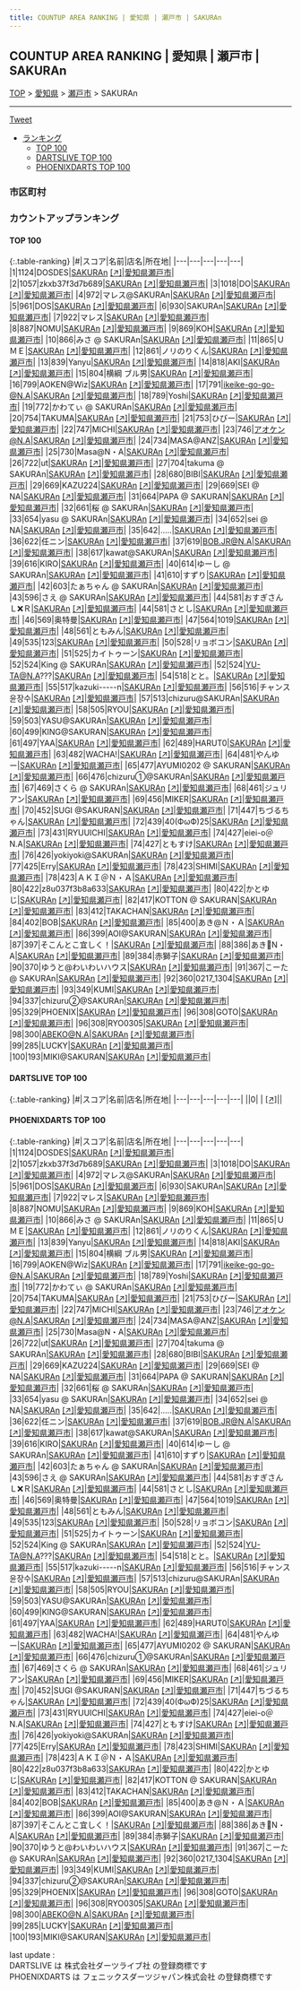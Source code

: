 ```yaml
---
title: COUNTUP AREA RANKING | 愛知県 | 瀬戸市 | SAKURAn
---
```

## COUNTUP AREA RANKING | 愛知県 | 瀬戸市 | SAKURAn

[TOP](/darts/rank/) > [愛知県](/darts/rank/愛知県/) > [瀬戸市](/darts/rank/愛知県/瀬戸市/) > SAKURAn

___

<a href="https://twitter.com/share?ref_src=twsrc%5Etfw" data-text="COUNTUP AREA RANKING | 愛知県瀬戸市SAKURAn" class="twitter-share-button" data-hashtags="DARTSLIVE,PHOENIXDARTS,darts,ダーツ" data-show-count="false">Tweet</a>

* [ランキング](#カウントアップランキング)
    * [TOP 100](#top-100)
    * [DARTSLIVE TOP 100](#dartslive-top-100)
    * [PHOENIXDARTS TOP 100](#phoenixdarts-top-100)

### 市区町村

<ul>

</ul>

### カウントアップランキング

#### TOP 100



{:.table-ranking}
|#|スコア|名前|店名|所在地|
|---|---|---|---|---|
|1|1124|<span class="rank-name-pd">DOSDES</span>|<a href="/darts/rank/shops/81792.html">SAKURAn</a> <a href="https://vs.phoenixdarts.com/jp/shop/shopDetailInfo/s_81792?s_seq=81792">[↗]</a>|<a href="/darts/rank/愛知県/瀬戸市">愛知県瀬戸市</a>|
|2|1057|<span class="rank-name-pd">zkxb37f3d7b689</span>|<a href="/darts/rank/shops/81792.html">SAKURAn</a> <a href="https://vs.phoenixdarts.com/jp/shop/shopDetailInfo/s_81792?s_seq=81792">[↗]</a>|<a href="/darts/rank/愛知県/瀬戸市">愛知県瀬戸市</a>|
|3|1018|<span class="rank-name-pd">DO</span>|<a href="/darts/rank/shops/81792.html">SAKURAn</a> <a href="https://vs.phoenixdarts.com/jp/shop/shopDetailInfo/s_81792?s_seq=81792">[↗]</a>|<a href="/darts/rank/愛知県/瀬戸市">愛知県瀬戸市</a>|
|4|972|<span class="rank-name-pd">マレス@SAKURAn</span>|<a href="/darts/rank/shops/81792.html">SAKURAn</a> <a href="https://vs.phoenixdarts.com/jp/shop/shopDetailInfo/s_81792?s_seq=81792">[↗]</a>|<a href="/darts/rank/愛知県/瀬戸市">愛知県瀬戸市</a>|
|5|961|<span class="rank-name-pd">DOS</span>|<a href="/darts/rank/shops/81792.html">SAKURAn</a> <a href="https://vs.phoenixdarts.com/jp/shop/shopDetailInfo/s_81792?s_seq=81792">[↗]</a>|<a href="/darts/rank/愛知県/瀬戸市">愛知県瀬戸市</a>|
|6|930|<span class="rank-name-pd">SAKURAn</span>|<a href="/darts/rank/shops/81792.html">SAKURAn</a> <a href="https://vs.phoenixdarts.com/jp/shop/shopDetailInfo/s_81792?s_seq=81792">[↗]</a>|<a href="/darts/rank/愛知県/瀬戸市">愛知県瀬戸市</a>|
|7|922|<span class="rank-name-pd">マレス</span>|<a href="/darts/rank/shops/81792.html">SAKURAn</a> <a href="https://vs.phoenixdarts.com/jp/shop/shopDetailInfo/s_81792?s_seq=81792">[↗]</a>|<a href="/darts/rank/愛知県/瀬戸市">愛知県瀬戸市</a>|
|8|887|<span class="rank-name-pd">NOMU</span>|<a href="/darts/rank/shops/81792.html">SAKURAn</a> <a href="https://vs.phoenixdarts.com/jp/shop/shopDetailInfo/s_81792?s_seq=81792">[↗]</a>|<a href="/darts/rank/愛知県/瀬戸市">愛知県瀬戸市</a>|
|9|869|<span class="rank-name-pd">KOH</span>|<a href="/darts/rank/shops/81792.html">SAKURAn</a> <a href="https://vs.phoenixdarts.com/jp/shop/shopDetailInfo/s_81792?s_seq=81792">[↗]</a>|<a href="/darts/rank/愛知県/瀬戸市">愛知県瀬戸市</a>|
|10|866|<span class="rank-name-pd">みさ @ SAKURAn</span>|<a href="/darts/rank/shops/81792.html">SAKURAn</a> <a href="https://vs.phoenixdarts.com/jp/shop/shopDetailInfo/s_81792?s_seq=81792">[↗]</a>|<a href="/darts/rank/愛知県/瀬戸市">愛知県瀬戸市</a>|
|11|865|<span class="rank-name-pd">ＵＭＥ</span>|<a href="/darts/rank/shops/81792.html">SAKURAn</a> <a href="https://vs.phoenixdarts.com/jp/shop/shopDetailInfo/s_81792?s_seq=81792">[↗]</a>|<a href="/darts/rank/愛知県/瀬戸市">愛知県瀬戸市</a>|
|12|861|<span class="rank-name-pd">ノリのりくん</span>|<a href="/darts/rank/shops/81792.html">SAKURAn</a> <a href="https://vs.phoenixdarts.com/jp/shop/shopDetailInfo/s_81792?s_seq=81792">[↗]</a>|<a href="/darts/rank/愛知県/瀬戸市">愛知県瀬戸市</a>|
|13|839|<span class="rank-name-pd">Yanyu</span>|<a href="/darts/rank/shops/81792.html">SAKURAn</a> <a href="https://vs.phoenixdarts.com/jp/shop/shopDetailInfo/s_81792?s_seq=81792">[↗]</a>|<a href="/darts/rank/愛知県/瀬戸市">愛知県瀬戸市</a>|
|14|818|<span class="rank-name-pd">AKI</span>|<a href="/darts/rank/shops/81792.html">SAKURAn</a> <a href="https://vs.phoenixdarts.com/jp/shop/shopDetailInfo/s_81792?s_seq=81792">[↗]</a>|<a href="/darts/rank/愛知県/瀬戸市">愛知県瀬戸市</a>|
|15|804|<span class="rank-name-pd">横綱  ブル男</span>|<a href="/darts/rank/shops/81792.html">SAKURAn</a> <a href="https://vs.phoenixdarts.com/jp/shop/shopDetailInfo/s_81792?s_seq=81792">[↗]</a>|<a href="/darts/rank/愛知県/瀬戸市">愛知県瀬戸市</a>|
|16|799|<span class="rank-name-pd">AOKEN@Wiz</span>|<a href="/darts/rank/shops/81792.html">SAKURAn</a> <a href="https://vs.phoenixdarts.com/jp/shop/shopDetailInfo/s_81792?s_seq=81792">[↗]</a>|<a href="/darts/rank/愛知県/瀬戸市">愛知県瀬戸市</a>|
|17|791|<span class="rank-name-pd">ikeike-go-go-@N.A</span>|<a href="/darts/rank/shops/81792.html">SAKURAn</a> <a href="https://vs.phoenixdarts.com/jp/shop/shopDetailInfo/s_81792?s_seq=81792">[↗]</a>|<a href="/darts/rank/愛知県/瀬戸市">愛知県瀬戸市</a>|
|18|789|<span class="rank-name-pd">Yoshi</span>|<a href="/darts/rank/shops/81792.html">SAKURAn</a> <a href="https://vs.phoenixdarts.com/jp/shop/shopDetailInfo/s_81792?s_seq=81792">[↗]</a>|<a href="/darts/rank/愛知県/瀬戸市">愛知県瀬戸市</a>|
|19|772|<span class="rank-name-pd">かわてぃ @ SAKURAn</span>|<a href="/darts/rank/shops/81792.html">SAKURAn</a> <a href="https://vs.phoenixdarts.com/jp/shop/shopDetailInfo/s_81792?s_seq=81792">[↗]</a>|<a href="/darts/rank/愛知県/瀬戸市">愛知県瀬戸市</a>|
|20|754|<span class="rank-name-pd">TAKUMA</span>|<a href="/darts/rank/shops/81792.html">SAKURAn</a> <a href="https://vs.phoenixdarts.com/jp/shop/shopDetailInfo/s_81792?s_seq=81792">[↗]</a>|<a href="/darts/rank/愛知県/瀬戸市">愛知県瀬戸市</a>|
|21|753|<span class="rank-name-pd">ひびー</span>|<a href="/darts/rank/shops/81792.html">SAKURAn</a> <a href="https://vs.phoenixdarts.com/jp/shop/shopDetailInfo/s_81792?s_seq=81792">[↗]</a>|<a href="/darts/rank/愛知県/瀬戸市">愛知県瀬戸市</a>|
|22|747|<span class="rank-name-pd">MICHI</span>|<a href="/darts/rank/shops/81792.html">SAKURAn</a> <a href="https://vs.phoenixdarts.com/jp/shop/shopDetailInfo/s_81792?s_seq=81792">[↗]</a>|<a href="/darts/rank/愛知県/瀬戸市">愛知県瀬戸市</a>|
|23|746|<span class="rank-name-pd">アオケン@N.A</span>|<a href="/darts/rank/shops/81792.html">SAKURAn</a> <a href="https://vs.phoenixdarts.com/jp/shop/shopDetailInfo/s_81792?s_seq=81792">[↗]</a>|<a href="/darts/rank/愛知県/瀬戸市">愛知県瀬戸市</a>|
|24|734|<span class="rank-name-pd">MASA@ANZ</span>|<a href="/darts/rank/shops/81792.html">SAKURAn</a> <a href="https://vs.phoenixdarts.com/jp/shop/shopDetailInfo/s_81792?s_seq=81792">[↗]</a>|<a href="/darts/rank/愛知県/瀬戸市">愛知県瀬戸市</a>|
|25|730|<span class="rank-name-pd">Masa@N・A</span>|<a href="/darts/rank/shops/81792.html">SAKURAn</a> <a href="https://vs.phoenixdarts.com/jp/shop/shopDetailInfo/s_81792?s_seq=81792">[↗]</a>|<a href="/darts/rank/愛知県/瀬戸市">愛知県瀬戸市</a>|
|26|722|<span class="rank-name-pd">ut</span>|<a href="/darts/rank/shops/81792.html">SAKURAn</a> <a href="https://vs.phoenixdarts.com/jp/shop/shopDetailInfo/s_81792?s_seq=81792">[↗]</a>|<a href="/darts/rank/愛知県/瀬戸市">愛知県瀬戸市</a>|
|27|704|<span class="rank-name-pd">takuma @ SAKURAn</span>|<a href="/darts/rank/shops/81792.html">SAKURAn</a> <a href="https://vs.phoenixdarts.com/jp/shop/shopDetailInfo/s_81792?s_seq=81792">[↗]</a>|<a href="/darts/rank/愛知県/瀬戸市">愛知県瀬戸市</a>|
|28|680|<span class="rank-name-pd">BIBI</span>|<a href="/darts/rank/shops/81792.html">SAKURAn</a> <a href="https://vs.phoenixdarts.com/jp/shop/shopDetailInfo/s_81792?s_seq=81792">[↗]</a>|<a href="/darts/rank/愛知県/瀬戸市">愛知県瀬戸市</a>|
|29|669|<span class="rank-name-pd">KAZU224</span>|<a href="/darts/rank/shops/81792.html">SAKURAn</a> <a href="https://vs.phoenixdarts.com/jp/shop/shopDetailInfo/s_81792?s_seq=81792">[↗]</a>|<a href="/darts/rank/愛知県/瀬戸市">愛知県瀬戸市</a>|
|29|669|<span class="rank-name-pd">SEI @ NA</span>|<a href="/darts/rank/shops/81792.html">SAKURAn</a> <a href="https://vs.phoenixdarts.com/jp/shop/shopDetailInfo/s_81792?s_seq=81792">[↗]</a>|<a href="/darts/rank/愛知県/瀬戸市">愛知県瀬戸市</a>|
|31|664|<span class="rank-name-pd">PAPA @ SAKURAN</span>|<a href="/darts/rank/shops/81792.html">SAKURAn</a> <a href="https://vs.phoenixdarts.com/jp/shop/shopDetailInfo/s_81792?s_seq=81792">[↗]</a>|<a href="/darts/rank/愛知県/瀬戸市">愛知県瀬戸市</a>|
|32|661|<span class="rank-name-pd">桜 @ SAKURAn</span>|<a href="/darts/rank/shops/81792.html">SAKURAn</a> <a href="https://vs.phoenixdarts.com/jp/shop/shopDetailInfo/s_81792?s_seq=81792">[↗]</a>|<a href="/darts/rank/愛知県/瀬戸市">愛知県瀬戸市</a>|
|33|654|<span class="rank-name-pd">yasu @ SAKURAn</span>|<a href="/darts/rank/shops/81792.html">SAKURAn</a> <a href="https://vs.phoenixdarts.com/jp/shop/shopDetailInfo/s_81792?s_seq=81792">[↗]</a>|<a href="/darts/rank/愛知県/瀬戸市">愛知県瀬戸市</a>|
|34|652|<span class="rank-name-pd">sei @ NA</span>|<a href="/darts/rank/shops/81792.html">SAKURAn</a> <a href="https://vs.phoenixdarts.com/jp/shop/shopDetailInfo/s_81792?s_seq=81792">[↗]</a>|<a href="/darts/rank/愛知県/瀬戸市">愛知県瀬戸市</a>|
|35|642|<span class="rank-name-pd">.....</span>|<a href="/darts/rank/shops/81792.html">SAKURAn</a> <a href="https://vs.phoenixdarts.com/jp/shop/shopDetailInfo/s_81792?s_seq=81792">[↗]</a>|<a href="/darts/rank/愛知県/瀬戸市">愛知県瀬戸市</a>|
|36|622|<span class="rank-name-pd">任ニン</span>|<a href="/darts/rank/shops/81792.html">SAKURAn</a> <a href="https://vs.phoenixdarts.com/jp/shop/shopDetailInfo/s_81792?s_seq=81792">[↗]</a>|<a href="/darts/rank/愛知県/瀬戸市">愛知県瀬戸市</a>|
|37|619|<span class="rank-name-pd">BOB.JR@N.A</span>|<a href="/darts/rank/shops/81792.html">SAKURAn</a> <a href="https://vs.phoenixdarts.com/jp/shop/shopDetailInfo/s_81792?s_seq=81792">[↗]</a>|<a href="/darts/rank/愛知県/瀬戸市">愛知県瀬戸市</a>|
|38|617|<span class="rank-name-pd">kawat@SAKURAn</span>|<a href="/darts/rank/shops/81792.html">SAKURAn</a> <a href="https://vs.phoenixdarts.com/jp/shop/shopDetailInfo/s_81792?s_seq=81792">[↗]</a>|<a href="/darts/rank/愛知県/瀬戸市">愛知県瀬戸市</a>|
|39|616|<span class="rank-name-pd">KIRO</span>|<a href="/darts/rank/shops/81792.html">SAKURAn</a> <a href="https://vs.phoenixdarts.com/jp/shop/shopDetailInfo/s_81792?s_seq=81792">[↗]</a>|<a href="/darts/rank/愛知県/瀬戸市">愛知県瀬戸市</a>|
|40|614|<span class="rank-name-pd">ゆーし @ SAKURAn</span>|<a href="/darts/rank/shops/81792.html">SAKURAn</a> <a href="https://vs.phoenixdarts.com/jp/shop/shopDetailInfo/s_81792?s_seq=81792">[↗]</a>|<a href="/darts/rank/愛知県/瀬戸市">愛知県瀬戸市</a>|
|41|610|<span class="rank-name-pd">すずり</span>|<a href="/darts/rank/shops/81792.html">SAKURAn</a> <a href="https://vs.phoenixdarts.com/jp/shop/shopDetailInfo/s_81792?s_seq=81792">[↗]</a>|<a href="/darts/rank/愛知県/瀬戸市">愛知県瀬戸市</a>|
|42|603|<span class="rank-name-pd">たぁちゃん @ SAKURAn</span>|<a href="/darts/rank/shops/81792.html">SAKURAn</a> <a href="https://vs.phoenixdarts.com/jp/shop/shopDetailInfo/s_81792?s_seq=81792">[↗]</a>|<a href="/darts/rank/愛知県/瀬戸市">愛知県瀬戸市</a>|
|43|596|<span class="rank-name-pd">さえ @ SAKURAn</span>|<a href="/darts/rank/shops/81792.html">SAKURAn</a> <a href="https://vs.phoenixdarts.com/jp/shop/shopDetailInfo/s_81792?s_seq=81792">[↗]</a>|<a href="/darts/rank/愛知県/瀬戸市">愛知県瀬戸市</a>|
|44|581|<span class="rank-name-pd">おすぎさん Ｌ❌Ｒ</span>|<a href="/darts/rank/shops/81792.html">SAKURAn</a> <a href="https://vs.phoenixdarts.com/jp/shop/shopDetailInfo/s_81792?s_seq=81792">[↗]</a>|<a href="/darts/rank/愛知県/瀬戸市">愛知県瀬戸市</a>|
|44|581|<span class="rank-name-pd">さとし</span>|<a href="/darts/rank/shops/81792.html">SAKURAn</a> <a href="https://vs.phoenixdarts.com/jp/shop/shopDetailInfo/s_81792?s_seq=81792">[↗]</a>|<a href="/darts/rank/愛知県/瀬戸市">愛知県瀬戸市</a>|
|46|569|<span class="rank-name-pd">奥特曼</span>|<a href="/darts/rank/shops/81792.html">SAKURAn</a> <a href="https://vs.phoenixdarts.com/jp/shop/shopDetailInfo/s_81792?s_seq=81792">[↗]</a>|<a href="/darts/rank/愛知県/瀬戸市">愛知県瀬戸市</a>|
|47|564|<span class="rank-name-pd">1019</span>|<a href="/darts/rank/shops/81792.html">SAKURAn</a> <a href="https://vs.phoenixdarts.com/jp/shop/shopDetailInfo/s_81792?s_seq=81792">[↗]</a>|<a href="/darts/rank/愛知県/瀬戸市">愛知県瀬戸市</a>|
|48|561|<span class="rank-name-pd">ともみん</span>|<a href="/darts/rank/shops/81792.html">SAKURAn</a> <a href="https://vs.phoenixdarts.com/jp/shop/shopDetailInfo/s_81792?s_seq=81792">[↗]</a>|<a href="/darts/rank/愛知県/瀬戸市">愛知県瀬戸市</a>|
|49|535|<span class="rank-name-pd">123</span>|<a href="/darts/rank/shops/81792.html">SAKURAn</a> <a href="https://vs.phoenixdarts.com/jp/shop/shopDetailInfo/s_81792?s_seq=81792">[↗]</a>|<a href="/darts/rank/愛知県/瀬戸市">愛知県瀬戸市</a>|
|50|528|<span class="rank-name-pd">リョボコン</span>|<a href="/darts/rank/shops/81792.html">SAKURAn</a> <a href="https://vs.phoenixdarts.com/jp/shop/shopDetailInfo/s_81792?s_seq=81792">[↗]</a>|<a href="/darts/rank/愛知県/瀬戸市">愛知県瀬戸市</a>|
|51|525|<span class="rank-name-pd">カイトゥーン</span>|<a href="/darts/rank/shops/81792.html">SAKURAn</a> <a href="https://vs.phoenixdarts.com/jp/shop/shopDetailInfo/s_81792?s_seq=81792">[↗]</a>|<a href="/darts/rank/愛知県/瀬戸市">愛知県瀬戸市</a>|
|52|524|<span class="rank-name-pd">King @ SAKURAn</span>|<a href="/darts/rank/shops/81792.html">SAKURAn</a> <a href="https://vs.phoenixdarts.com/jp/shop/shopDetailInfo/s_81792?s_seq=81792">[↗]</a>|<a href="/darts/rank/愛知県/瀬戸市">愛知県瀬戸市</a>|
|52|524|<span class="rank-name-pd">YU-TA@N.A???</span>|<a href="/darts/rank/shops/81792.html">SAKURAn</a> <a href="https://vs.phoenixdarts.com/jp/shop/shopDetailInfo/s_81792?s_seq=81792">[↗]</a>|<a href="/darts/rank/愛知県/瀬戸市">愛知県瀬戸市</a>|
|54|518|<span class="rank-name-pd">とと。</span>|<a href="/darts/rank/shops/81792.html">SAKURAn</a> <a href="https://vs.phoenixdarts.com/jp/shop/shopDetailInfo/s_81792?s_seq=81792">[↗]</a>|<a href="/darts/rank/愛知県/瀬戸市">愛知県瀬戸市</a>|
|55|517|<span class="rank-name-pd">kazuki-----n</span>|<a href="/darts/rank/shops/81792.html">SAKURAn</a> <a href="https://vs.phoenixdarts.com/jp/shop/shopDetailInfo/s_81792?s_seq=81792">[↗]</a>|<a href="/darts/rank/愛知県/瀬戸市">愛知県瀬戸市</a>|
|56|516|<span class="rank-name-pd">チャンス 윤장수</span>|<a href="/darts/rank/shops/81792.html">SAKURAn</a> <a href="https://vs.phoenixdarts.com/jp/shop/shopDetailInfo/s_81792?s_seq=81792">[↗]</a>|<a href="/darts/rank/愛知県/瀬戸市">愛知県瀬戸市</a>|
|57|513|<span class="rank-name-pd">chizuru@SAKURAn</span>|<a href="/darts/rank/shops/81792.html">SAKURAn</a> <a href="https://vs.phoenixdarts.com/jp/shop/shopDetailInfo/s_81792?s_seq=81792">[↗]</a>|<a href="/darts/rank/愛知県/瀬戸市">愛知県瀬戸市</a>|
|58|505|<span class="rank-name-pd">RYOU</span>|<a href="/darts/rank/shops/81792.html">SAKURAn</a> <a href="https://vs.phoenixdarts.com/jp/shop/shopDetailInfo/s_81792?s_seq=81792">[↗]</a>|<a href="/darts/rank/愛知県/瀬戸市">愛知県瀬戸市</a>|
|59|503|<span class="rank-name-pd">YASU@SAKURAn</span>|<a href="/darts/rank/shops/81792.html">SAKURAn</a> <a href="https://vs.phoenixdarts.com/jp/shop/shopDetailInfo/s_81792?s_seq=81792">[↗]</a>|<a href="/darts/rank/愛知県/瀬戸市">愛知県瀬戸市</a>|
|60|499|<span class="rank-name-pd">KING@SAKURAN</span>|<a href="/darts/rank/shops/81792.html">SAKURAn</a> <a href="https://vs.phoenixdarts.com/jp/shop/shopDetailInfo/s_81792?s_seq=81792">[↗]</a>|<a href="/darts/rank/愛知県/瀬戸市">愛知県瀬戸市</a>|
|61|497|<span class="rank-name-pd">YAA</span>|<a href="/darts/rank/shops/81792.html">SAKURAn</a> <a href="https://vs.phoenixdarts.com/jp/shop/shopDetailInfo/s_81792?s_seq=81792">[↗]</a>|<a href="/darts/rank/愛知県/瀬戸市">愛知県瀬戸市</a>|
|62|489|<span class="rank-name-pd">HARUT0</span>|<a href="/darts/rank/shops/81792.html">SAKURAn</a> <a href="https://vs.phoenixdarts.com/jp/shop/shopDetailInfo/s_81792?s_seq=81792">[↗]</a>|<a href="/darts/rank/愛知県/瀬戸市">愛知県瀬戸市</a>|
|63|482|<span class="rank-name-pd">WACHA!</span>|<a href="/darts/rank/shops/81792.html">SAKURAn</a> <a href="https://vs.phoenixdarts.com/jp/shop/shopDetailInfo/s_81792?s_seq=81792">[↗]</a>|<a href="/darts/rank/愛知県/瀬戸市">愛知県瀬戸市</a>|
|64|481|<span class="rank-name-pd">やんゆー</span>|<a href="/darts/rank/shops/81792.html">SAKURAn</a> <a href="https://vs.phoenixdarts.com/jp/shop/shopDetailInfo/s_81792?s_seq=81792">[↗]</a>|<a href="/darts/rank/愛知県/瀬戸市">愛知県瀬戸市</a>|
|65|477|<span class="rank-name-pd">AYUMI0202 @ SAKURAN</span>|<a href="/darts/rank/shops/81792.html">SAKURAn</a> <a href="https://vs.phoenixdarts.com/jp/shop/shopDetailInfo/s_81792?s_seq=81792">[↗]</a>|<a href="/darts/rank/愛知県/瀬戸市">愛知県瀬戸市</a>|
|66|476|<span class="rank-name-pd">chizuru①@SAKURAn</span>|<a href="/darts/rank/shops/81792.html">SAKURAn</a> <a href="https://vs.phoenixdarts.com/jp/shop/shopDetailInfo/s_81792?s_seq=81792">[↗]</a>|<a href="/darts/rank/愛知県/瀬戸市">愛知県瀬戸市</a>|
|67|469|<span class="rank-name-pd">さくら @ SAKURAn</span>|<a href="/darts/rank/shops/81792.html">SAKURAn</a> <a href="https://vs.phoenixdarts.com/jp/shop/shopDetailInfo/s_81792?s_seq=81792">[↗]</a>|<a href="/darts/rank/愛知県/瀬戸市">愛知県瀬戸市</a>|
|68|461|<span class="rank-name-pd">ジュリアン</span>|<a href="/darts/rank/shops/81792.html">SAKURAn</a> <a href="https://vs.phoenixdarts.com/jp/shop/shopDetailInfo/s_81792?s_seq=81792">[↗]</a>|<a href="/darts/rank/愛知県/瀬戸市">愛知県瀬戸市</a>|
|69|456|<span class="rank-name-pd">MIKER</span>|<a href="/darts/rank/shops/81792.html">SAKURAn</a> <a href="https://vs.phoenixdarts.com/jp/shop/shopDetailInfo/s_81792?s_seq=81792">[↗]</a>|<a href="/darts/rank/愛知県/瀬戸市">愛知県瀬戸市</a>|
|70|452|<span class="rank-name-pd">SUGI @SAKURAN</span>|<a href="/darts/rank/shops/81792.html">SAKURAn</a> <a href="https://vs.phoenixdarts.com/jp/shop/shopDetailInfo/s_81792?s_seq=81792">[↗]</a>|<a href="/darts/rank/愛知県/瀬戸市">愛知県瀬戸市</a>|
|71|447|<span class="rank-name-pd">ちづるちゃん</span>|<a href="/darts/rank/shops/81792.html">SAKURAn</a> <a href="https://vs.phoenixdarts.com/jp/shop/shopDetailInfo/s_81792?s_seq=81792">[↗]</a>|<a href="/darts/rank/愛知県/瀬戸市">愛知県瀬戸市</a>|
|72|439|<span class="rank-name-pd">40(ФωФ)25</span>|<a href="/darts/rank/shops/81792.html">SAKURAn</a> <a href="https://vs.phoenixdarts.com/jp/shop/shopDetailInfo/s_81792?s_seq=81792">[↗]</a>|<a href="/darts/rank/愛知県/瀬戸市">愛知県瀬戸市</a>|
|73|431|<span class="rank-name-pd">RYUUICHI</span>|<a href="/darts/rank/shops/81792.html">SAKURAn</a> <a href="https://vs.phoenixdarts.com/jp/shop/shopDetailInfo/s_81792?s_seq=81792">[↗]</a>|<a href="/darts/rank/愛知県/瀬戸市">愛知県瀬戸市</a>|
|74|427|<span class="rank-name-pd">eiei-o＠N.A</span>|<a href="/darts/rank/shops/81792.html">SAKURAn</a> <a href="https://vs.phoenixdarts.com/jp/shop/shopDetailInfo/s_81792?s_seq=81792">[↗]</a>|<a href="/darts/rank/愛知県/瀬戸市">愛知県瀬戸市</a>|
|74|427|<span class="rank-name-pd">ともすけ</span>|<a href="/darts/rank/shops/81792.html">SAKURAn</a> <a href="https://vs.phoenixdarts.com/jp/shop/shopDetailInfo/s_81792?s_seq=81792">[↗]</a>|<a href="/darts/rank/愛知県/瀬戸市">愛知県瀬戸市</a>|
|76|426|<span class="rank-name-pd">yokiyoki@SAKURAn</span>|<a href="/darts/rank/shops/81792.html">SAKURAn</a> <a href="https://vs.phoenixdarts.com/jp/shop/shopDetailInfo/s_81792?s_seq=81792">[↗]</a>|<a href="/darts/rank/愛知県/瀬戸市">愛知県瀬戸市</a>|
|77|425|<span class="rank-name-pd">Erry</span>|<a href="/darts/rank/shops/81792.html">SAKURAn</a> <a href="https://vs.phoenixdarts.com/jp/shop/shopDetailInfo/s_81792?s_seq=81792">[↗]</a>|<a href="/darts/rank/愛知県/瀬戸市">愛知県瀬戸市</a>|
|78|423|<span class="rank-name-pd">SHIMI</span>|<a href="/darts/rank/shops/81792.html">SAKURAn</a> <a href="https://vs.phoenixdarts.com/jp/shop/shopDetailInfo/s_81792?s_seq=81792">[↗]</a>|<a href="/darts/rank/愛知県/瀬戸市">愛知県瀬戸市</a>|
|78|423|<span class="rank-name-pd">ＡＫＩ＠Ｎ・Ａ</span>|<a href="/darts/rank/shops/81792.html">SAKURAn</a> <a href="https://vs.phoenixdarts.com/jp/shop/shopDetailInfo/s_81792?s_seq=81792">[↗]</a>|<a href="/darts/rank/愛知県/瀬戸市">愛知県瀬戸市</a>|
|80|422|<span class="rank-name-pd">z8u037f3b8a633</span>|<a href="/darts/rank/shops/81792.html">SAKURAn</a> <a href="https://vs.phoenixdarts.com/jp/shop/shopDetailInfo/s_81792?s_seq=81792">[↗]</a>|<a href="/darts/rank/愛知県/瀬戸市">愛知県瀬戸市</a>|
|80|422|<span class="rank-name-pd">かとゆじ</span>|<a href="/darts/rank/shops/81792.html">SAKURAn</a> <a href="https://vs.phoenixdarts.com/jp/shop/shopDetailInfo/s_81792?s_seq=81792">[↗]</a>|<a href="/darts/rank/愛知県/瀬戸市">愛知県瀬戸市</a>|
|82|417|<span class="rank-name-pd">KOTTON @ SAKURAN</span>|<a href="/darts/rank/shops/81792.html">SAKURAn</a> <a href="https://vs.phoenixdarts.com/jp/shop/shopDetailInfo/s_81792?s_seq=81792">[↗]</a>|<a href="/darts/rank/愛知県/瀬戸市">愛知県瀬戸市</a>|
|83|412|<span class="rank-name-pd">TAKACHAN</span>|<a href="/darts/rank/shops/81792.html">SAKURAn</a> <a href="https://vs.phoenixdarts.com/jp/shop/shopDetailInfo/s_81792?s_seq=81792">[↗]</a>|<a href="/darts/rank/愛知県/瀬戸市">愛知県瀬戸市</a>|
|84|402|<span class="rank-name-pd">BOB</span>|<a href="/darts/rank/shops/81792.html">SAKURAn</a> <a href="https://vs.phoenixdarts.com/jp/shop/shopDetailInfo/s_81792?s_seq=81792">[↗]</a>|<a href="/darts/rank/愛知県/瀬戸市">愛知県瀬戸市</a>|
|85|400|<span class="rank-name-pd">あき@Ｎ・Ａ</span>|<a href="/darts/rank/shops/81792.html">SAKURAn</a> <a href="https://vs.phoenixdarts.com/jp/shop/shopDetailInfo/s_81792?s_seq=81792">[↗]</a>|<a href="/darts/rank/愛知県/瀬戸市">愛知県瀬戸市</a>|
|86|399|<span class="rank-name-pd">AOI@SAKURAN</span>|<a href="/darts/rank/shops/81792.html">SAKURAn</a> <a href="https://vs.phoenixdarts.com/jp/shop/shopDetailInfo/s_81792?s_seq=81792">[↗]</a>|<a href="/darts/rank/愛知県/瀬戸市">愛知県瀬戸市</a>|
|87|397|<span class="rank-name-pd">そこんとこ宜しく！</span>|<a href="/darts/rank/shops/81792.html">SAKURAn</a> <a href="https://vs.phoenixdarts.com/jp/shop/shopDetailInfo/s_81792?s_seq=81792">[↗]</a>|<a href="/darts/rank/愛知県/瀬戸市">愛知県瀬戸市</a>|
|88|386|<span class="rank-name-pd">あき🎯N・A</span>|<a href="/darts/rank/shops/81792.html">SAKURAn</a> <a href="https://vs.phoenixdarts.com/jp/shop/shopDetailInfo/s_81792?s_seq=81792">[↗]</a>|<a href="/darts/rank/愛知県/瀬戸市">愛知県瀬戸市</a>|
|89|384|<span class="rank-name-pd">赤獅子</span>|<a href="/darts/rank/shops/81792.html">SAKURAn</a> <a href="https://vs.phoenixdarts.com/jp/shop/shopDetailInfo/s_81792?s_seq=81792">[↗]</a>|<a href="/darts/rank/愛知県/瀬戸市">愛知県瀬戸市</a>|
|90|370|<span class="rank-name-pd">ゆうと@わいわいハウス</span>|<a href="/darts/rank/shops/81792.html">SAKURAn</a> <a href="https://vs.phoenixdarts.com/jp/shop/shopDetailInfo/s_81792?s_seq=81792">[↗]</a>|<a href="/darts/rank/愛知県/瀬戸市">愛知県瀬戸市</a>|
|91|367|<span class="rank-name-pd">こーた @ SAKURAn</span>|<a href="/darts/rank/shops/81792.html">SAKURAn</a> <a href="https://vs.phoenixdarts.com/jp/shop/shopDetailInfo/s_81792?s_seq=81792">[↗]</a>|<a href="/darts/rank/愛知県/瀬戸市">愛知県瀬戸市</a>|
|92|360|<span class="rank-name-pd">0217_1304</span>|<a href="/darts/rank/shops/81792.html">SAKURAn</a> <a href="https://vs.phoenixdarts.com/jp/shop/shopDetailInfo/s_81792?s_seq=81792">[↗]</a>|<a href="/darts/rank/愛知県/瀬戸市">愛知県瀬戸市</a>|
|93|349|<span class="rank-name-pd">KUMI</span>|<a href="/darts/rank/shops/81792.html">SAKURAn</a> <a href="https://vs.phoenixdarts.com/jp/shop/shopDetailInfo/s_81792?s_seq=81792">[↗]</a>|<a href="/darts/rank/愛知県/瀬戸市">愛知県瀬戸市</a>|
|94|337|<span class="rank-name-pd">chizuru②@SAKURAn</span>|<a href="/darts/rank/shops/81792.html">SAKURAn</a> <a href="https://vs.phoenixdarts.com/jp/shop/shopDetailInfo/s_81792?s_seq=81792">[↗]</a>|<a href="/darts/rank/愛知県/瀬戸市">愛知県瀬戸市</a>|
|95|329|<span class="rank-name-pd">PHOENIX</span>|<a href="/darts/rank/shops/81792.html">SAKURAn</a> <a href="https://vs.phoenixdarts.com/jp/shop/shopDetailInfo/s_81792?s_seq=81792">[↗]</a>|<a href="/darts/rank/愛知県/瀬戸市">愛知県瀬戸市</a>|
|96|308|<span class="rank-name-pd">GOTO</span>|<a href="/darts/rank/shops/81792.html">SAKURAn</a> <a href="https://vs.phoenixdarts.com/jp/shop/shopDetailInfo/s_81792?s_seq=81792">[↗]</a>|<a href="/darts/rank/愛知県/瀬戸市">愛知県瀬戸市</a>|
|96|308|<span class="rank-name-pd">RYO0305</span>|<a href="/darts/rank/shops/81792.html">SAKURAn</a> <a href="https://vs.phoenixdarts.com/jp/shop/shopDetailInfo/s_81792?s_seq=81792">[↗]</a>|<a href="/darts/rank/愛知県/瀬戸市">愛知県瀬戸市</a>|
|98|300|<span class="rank-name-pd">ABEKO@N.A</span>|<a href="/darts/rank/shops/81792.html">SAKURAn</a> <a href="https://vs.phoenixdarts.com/jp/shop/shopDetailInfo/s_81792?s_seq=81792">[↗]</a>|<a href="/darts/rank/愛知県/瀬戸市">愛知県瀬戸市</a>|
|99|285|<span class="rank-name-pd">LUCKY</span>|<a href="/darts/rank/shops/81792.html">SAKURAn</a> <a href="https://vs.phoenixdarts.com/jp/shop/shopDetailInfo/s_81792?s_seq=81792">[↗]</a>|<a href="/darts/rank/愛知県/瀬戸市">愛知県瀬戸市</a>|
|100|193|<span class="rank-name-pd">MIKI@SAKURAN</span>|<a href="/darts/rank/shops/81792.html">SAKURAn</a> <a href="https://vs.phoenixdarts.com/jp/shop/shopDetailInfo/s_81792?s_seq=81792">[↗]</a>|<a href="/darts/rank/愛知県/瀬戸市">愛知県瀬戸市</a>|


#### DARTSLIVE TOP 100



{:.table-ranking}
|#|スコア|名前|店名|所在地|
|---|---|---|---|---|
||0|<span class="rank-name-dl"> </span>|<a href="/darts/rank/shops/.html"></a> <a href="">[↗]</a>|<a href="/darts/rank//"></a>|


#### PHOENIXDARTS TOP 100



{:.table-ranking}
|#|スコア|名前|店名|所在地|
|---|---|---|---|---|
|1|1124|<span class="rank-name-pd">DOSDES</span>|<a href="/darts/rank/shops/81792.html">SAKURAn</a> <a href="https://vs.phoenixdarts.com/jp/shop/shopDetailInfo/s_81792?s_seq=81792">[↗]</a>|<a href="/darts/rank/愛知県/瀬戸市">愛知県瀬戸市</a>|
|2|1057|<span class="rank-name-pd">zkxb37f3d7b689</span>|<a href="/darts/rank/shops/81792.html">SAKURAn</a> <a href="https://vs.phoenixdarts.com/jp/shop/shopDetailInfo/s_81792?s_seq=81792">[↗]</a>|<a href="/darts/rank/愛知県/瀬戸市">愛知県瀬戸市</a>|
|3|1018|<span class="rank-name-pd">DO</span>|<a href="/darts/rank/shops/81792.html">SAKURAn</a> <a href="https://vs.phoenixdarts.com/jp/shop/shopDetailInfo/s_81792?s_seq=81792">[↗]</a>|<a href="/darts/rank/愛知県/瀬戸市">愛知県瀬戸市</a>|
|4|972|<span class="rank-name-pd">マレス@SAKURAn</span>|<a href="/darts/rank/shops/81792.html">SAKURAn</a> <a href="https://vs.phoenixdarts.com/jp/shop/shopDetailInfo/s_81792?s_seq=81792">[↗]</a>|<a href="/darts/rank/愛知県/瀬戸市">愛知県瀬戸市</a>|
|5|961|<span class="rank-name-pd">DOS</span>|<a href="/darts/rank/shops/81792.html">SAKURAn</a> <a href="https://vs.phoenixdarts.com/jp/shop/shopDetailInfo/s_81792?s_seq=81792">[↗]</a>|<a href="/darts/rank/愛知県/瀬戸市">愛知県瀬戸市</a>|
|6|930|<span class="rank-name-pd">SAKURAn</span>|<a href="/darts/rank/shops/81792.html">SAKURAn</a> <a href="https://vs.phoenixdarts.com/jp/shop/shopDetailInfo/s_81792?s_seq=81792">[↗]</a>|<a href="/darts/rank/愛知県/瀬戸市">愛知県瀬戸市</a>|
|7|922|<span class="rank-name-pd">マレス</span>|<a href="/darts/rank/shops/81792.html">SAKURAn</a> <a href="https://vs.phoenixdarts.com/jp/shop/shopDetailInfo/s_81792?s_seq=81792">[↗]</a>|<a href="/darts/rank/愛知県/瀬戸市">愛知県瀬戸市</a>|
|8|887|<span class="rank-name-pd">NOMU</span>|<a href="/darts/rank/shops/81792.html">SAKURAn</a> <a href="https://vs.phoenixdarts.com/jp/shop/shopDetailInfo/s_81792?s_seq=81792">[↗]</a>|<a href="/darts/rank/愛知県/瀬戸市">愛知県瀬戸市</a>|
|9|869|<span class="rank-name-pd">KOH</span>|<a href="/darts/rank/shops/81792.html">SAKURAn</a> <a href="https://vs.phoenixdarts.com/jp/shop/shopDetailInfo/s_81792?s_seq=81792">[↗]</a>|<a href="/darts/rank/愛知県/瀬戸市">愛知県瀬戸市</a>|
|10|866|<span class="rank-name-pd">みさ @ SAKURAn</span>|<a href="/darts/rank/shops/81792.html">SAKURAn</a> <a href="https://vs.phoenixdarts.com/jp/shop/shopDetailInfo/s_81792?s_seq=81792">[↗]</a>|<a href="/darts/rank/愛知県/瀬戸市">愛知県瀬戸市</a>|
|11|865|<span class="rank-name-pd">ＵＭＥ</span>|<a href="/darts/rank/shops/81792.html">SAKURAn</a> <a href="https://vs.phoenixdarts.com/jp/shop/shopDetailInfo/s_81792?s_seq=81792">[↗]</a>|<a href="/darts/rank/愛知県/瀬戸市">愛知県瀬戸市</a>|
|12|861|<span class="rank-name-pd">ノリのりくん</span>|<a href="/darts/rank/shops/81792.html">SAKURAn</a> <a href="https://vs.phoenixdarts.com/jp/shop/shopDetailInfo/s_81792?s_seq=81792">[↗]</a>|<a href="/darts/rank/愛知県/瀬戸市">愛知県瀬戸市</a>|
|13|839|<span class="rank-name-pd">Yanyu</span>|<a href="/darts/rank/shops/81792.html">SAKURAn</a> <a href="https://vs.phoenixdarts.com/jp/shop/shopDetailInfo/s_81792?s_seq=81792">[↗]</a>|<a href="/darts/rank/愛知県/瀬戸市">愛知県瀬戸市</a>|
|14|818|<span class="rank-name-pd">AKI</span>|<a href="/darts/rank/shops/81792.html">SAKURAn</a> <a href="https://vs.phoenixdarts.com/jp/shop/shopDetailInfo/s_81792?s_seq=81792">[↗]</a>|<a href="/darts/rank/愛知県/瀬戸市">愛知県瀬戸市</a>|
|15|804|<span class="rank-name-pd">横綱  ブル男</span>|<a href="/darts/rank/shops/81792.html">SAKURAn</a> <a href="https://vs.phoenixdarts.com/jp/shop/shopDetailInfo/s_81792?s_seq=81792">[↗]</a>|<a href="/darts/rank/愛知県/瀬戸市">愛知県瀬戸市</a>|
|16|799|<span class="rank-name-pd">AOKEN@Wiz</span>|<a href="/darts/rank/shops/81792.html">SAKURAn</a> <a href="https://vs.phoenixdarts.com/jp/shop/shopDetailInfo/s_81792?s_seq=81792">[↗]</a>|<a href="/darts/rank/愛知県/瀬戸市">愛知県瀬戸市</a>|
|17|791|<span class="rank-name-pd">ikeike-go-go-@N.A</span>|<a href="/darts/rank/shops/81792.html">SAKURAn</a> <a href="https://vs.phoenixdarts.com/jp/shop/shopDetailInfo/s_81792?s_seq=81792">[↗]</a>|<a href="/darts/rank/愛知県/瀬戸市">愛知県瀬戸市</a>|
|18|789|<span class="rank-name-pd">Yoshi</span>|<a href="/darts/rank/shops/81792.html">SAKURAn</a> <a href="https://vs.phoenixdarts.com/jp/shop/shopDetailInfo/s_81792?s_seq=81792">[↗]</a>|<a href="/darts/rank/愛知県/瀬戸市">愛知県瀬戸市</a>|
|19|772|<span class="rank-name-pd">かわてぃ @ SAKURAn</span>|<a href="/darts/rank/shops/81792.html">SAKURAn</a> <a href="https://vs.phoenixdarts.com/jp/shop/shopDetailInfo/s_81792?s_seq=81792">[↗]</a>|<a href="/darts/rank/愛知県/瀬戸市">愛知県瀬戸市</a>|
|20|754|<span class="rank-name-pd">TAKUMA</span>|<a href="/darts/rank/shops/81792.html">SAKURAn</a> <a href="https://vs.phoenixdarts.com/jp/shop/shopDetailInfo/s_81792?s_seq=81792">[↗]</a>|<a href="/darts/rank/愛知県/瀬戸市">愛知県瀬戸市</a>|
|21|753|<span class="rank-name-pd">ひびー</span>|<a href="/darts/rank/shops/81792.html">SAKURAn</a> <a href="https://vs.phoenixdarts.com/jp/shop/shopDetailInfo/s_81792?s_seq=81792">[↗]</a>|<a href="/darts/rank/愛知県/瀬戸市">愛知県瀬戸市</a>|
|22|747|<span class="rank-name-pd">MICHI</span>|<a href="/darts/rank/shops/81792.html">SAKURAn</a> <a href="https://vs.phoenixdarts.com/jp/shop/shopDetailInfo/s_81792?s_seq=81792">[↗]</a>|<a href="/darts/rank/愛知県/瀬戸市">愛知県瀬戸市</a>|
|23|746|<span class="rank-name-pd">アオケン@N.A</span>|<a href="/darts/rank/shops/81792.html">SAKURAn</a> <a href="https://vs.phoenixdarts.com/jp/shop/shopDetailInfo/s_81792?s_seq=81792">[↗]</a>|<a href="/darts/rank/愛知県/瀬戸市">愛知県瀬戸市</a>|
|24|734|<span class="rank-name-pd">MASA@ANZ</span>|<a href="/darts/rank/shops/81792.html">SAKURAn</a> <a href="https://vs.phoenixdarts.com/jp/shop/shopDetailInfo/s_81792?s_seq=81792">[↗]</a>|<a href="/darts/rank/愛知県/瀬戸市">愛知県瀬戸市</a>|
|25|730|<span class="rank-name-pd">Masa@N・A</span>|<a href="/darts/rank/shops/81792.html">SAKURAn</a> <a href="https://vs.phoenixdarts.com/jp/shop/shopDetailInfo/s_81792?s_seq=81792">[↗]</a>|<a href="/darts/rank/愛知県/瀬戸市">愛知県瀬戸市</a>|
|26|722|<span class="rank-name-pd">ut</span>|<a href="/darts/rank/shops/81792.html">SAKURAn</a> <a href="https://vs.phoenixdarts.com/jp/shop/shopDetailInfo/s_81792?s_seq=81792">[↗]</a>|<a href="/darts/rank/愛知県/瀬戸市">愛知県瀬戸市</a>|
|27|704|<span class="rank-name-pd">takuma @ SAKURAn</span>|<a href="/darts/rank/shops/81792.html">SAKURAn</a> <a href="https://vs.phoenixdarts.com/jp/shop/shopDetailInfo/s_81792?s_seq=81792">[↗]</a>|<a href="/darts/rank/愛知県/瀬戸市">愛知県瀬戸市</a>|
|28|680|<span class="rank-name-pd">BIBI</span>|<a href="/darts/rank/shops/81792.html">SAKURAn</a> <a href="https://vs.phoenixdarts.com/jp/shop/shopDetailInfo/s_81792?s_seq=81792">[↗]</a>|<a href="/darts/rank/愛知県/瀬戸市">愛知県瀬戸市</a>|
|29|669|<span class="rank-name-pd">KAZU224</span>|<a href="/darts/rank/shops/81792.html">SAKURAn</a> <a href="https://vs.phoenixdarts.com/jp/shop/shopDetailInfo/s_81792?s_seq=81792">[↗]</a>|<a href="/darts/rank/愛知県/瀬戸市">愛知県瀬戸市</a>|
|29|669|<span class="rank-name-pd">SEI @ NA</span>|<a href="/darts/rank/shops/81792.html">SAKURAn</a> <a href="https://vs.phoenixdarts.com/jp/shop/shopDetailInfo/s_81792?s_seq=81792">[↗]</a>|<a href="/darts/rank/愛知県/瀬戸市">愛知県瀬戸市</a>|
|31|664|<span class="rank-name-pd">PAPA @ SAKURAN</span>|<a href="/darts/rank/shops/81792.html">SAKURAn</a> <a href="https://vs.phoenixdarts.com/jp/shop/shopDetailInfo/s_81792?s_seq=81792">[↗]</a>|<a href="/darts/rank/愛知県/瀬戸市">愛知県瀬戸市</a>|
|32|661|<span class="rank-name-pd">桜 @ SAKURAn</span>|<a href="/darts/rank/shops/81792.html">SAKURAn</a> <a href="https://vs.phoenixdarts.com/jp/shop/shopDetailInfo/s_81792?s_seq=81792">[↗]</a>|<a href="/darts/rank/愛知県/瀬戸市">愛知県瀬戸市</a>|
|33|654|<span class="rank-name-pd">yasu @ SAKURAn</span>|<a href="/darts/rank/shops/81792.html">SAKURAn</a> <a href="https://vs.phoenixdarts.com/jp/shop/shopDetailInfo/s_81792?s_seq=81792">[↗]</a>|<a href="/darts/rank/愛知県/瀬戸市">愛知県瀬戸市</a>|
|34|652|<span class="rank-name-pd">sei @ NA</span>|<a href="/darts/rank/shops/81792.html">SAKURAn</a> <a href="https://vs.phoenixdarts.com/jp/shop/shopDetailInfo/s_81792?s_seq=81792">[↗]</a>|<a href="/darts/rank/愛知県/瀬戸市">愛知県瀬戸市</a>|
|35|642|<span class="rank-name-pd">.....</span>|<a href="/darts/rank/shops/81792.html">SAKURAn</a> <a href="https://vs.phoenixdarts.com/jp/shop/shopDetailInfo/s_81792?s_seq=81792">[↗]</a>|<a href="/darts/rank/愛知県/瀬戸市">愛知県瀬戸市</a>|
|36|622|<span class="rank-name-pd">任ニン</span>|<a href="/darts/rank/shops/81792.html">SAKURAn</a> <a href="https://vs.phoenixdarts.com/jp/shop/shopDetailInfo/s_81792?s_seq=81792">[↗]</a>|<a href="/darts/rank/愛知県/瀬戸市">愛知県瀬戸市</a>|
|37|619|<span class="rank-name-pd">BOB.JR@N.A</span>|<a href="/darts/rank/shops/81792.html">SAKURAn</a> <a href="https://vs.phoenixdarts.com/jp/shop/shopDetailInfo/s_81792?s_seq=81792">[↗]</a>|<a href="/darts/rank/愛知県/瀬戸市">愛知県瀬戸市</a>|
|38|617|<span class="rank-name-pd">kawat@SAKURAn</span>|<a href="/darts/rank/shops/81792.html">SAKURAn</a> <a href="https://vs.phoenixdarts.com/jp/shop/shopDetailInfo/s_81792?s_seq=81792">[↗]</a>|<a href="/darts/rank/愛知県/瀬戸市">愛知県瀬戸市</a>|
|39|616|<span class="rank-name-pd">KIRO</span>|<a href="/darts/rank/shops/81792.html">SAKURAn</a> <a href="https://vs.phoenixdarts.com/jp/shop/shopDetailInfo/s_81792?s_seq=81792">[↗]</a>|<a href="/darts/rank/愛知県/瀬戸市">愛知県瀬戸市</a>|
|40|614|<span class="rank-name-pd">ゆーし @ SAKURAn</span>|<a href="/darts/rank/shops/81792.html">SAKURAn</a> <a href="https://vs.phoenixdarts.com/jp/shop/shopDetailInfo/s_81792?s_seq=81792">[↗]</a>|<a href="/darts/rank/愛知県/瀬戸市">愛知県瀬戸市</a>|
|41|610|<span class="rank-name-pd">すずり</span>|<a href="/darts/rank/shops/81792.html">SAKURAn</a> <a href="https://vs.phoenixdarts.com/jp/shop/shopDetailInfo/s_81792?s_seq=81792">[↗]</a>|<a href="/darts/rank/愛知県/瀬戸市">愛知県瀬戸市</a>|
|42|603|<span class="rank-name-pd">たぁちゃん @ SAKURAn</span>|<a href="/darts/rank/shops/81792.html">SAKURAn</a> <a href="https://vs.phoenixdarts.com/jp/shop/shopDetailInfo/s_81792?s_seq=81792">[↗]</a>|<a href="/darts/rank/愛知県/瀬戸市">愛知県瀬戸市</a>|
|43|596|<span class="rank-name-pd">さえ @ SAKURAn</span>|<a href="/darts/rank/shops/81792.html">SAKURAn</a> <a href="https://vs.phoenixdarts.com/jp/shop/shopDetailInfo/s_81792?s_seq=81792">[↗]</a>|<a href="/darts/rank/愛知県/瀬戸市">愛知県瀬戸市</a>|
|44|581|<span class="rank-name-pd">おすぎさん Ｌ❌Ｒ</span>|<a href="/darts/rank/shops/81792.html">SAKURAn</a> <a href="https://vs.phoenixdarts.com/jp/shop/shopDetailInfo/s_81792?s_seq=81792">[↗]</a>|<a href="/darts/rank/愛知県/瀬戸市">愛知県瀬戸市</a>|
|44|581|<span class="rank-name-pd">さとし</span>|<a href="/darts/rank/shops/81792.html">SAKURAn</a> <a href="https://vs.phoenixdarts.com/jp/shop/shopDetailInfo/s_81792?s_seq=81792">[↗]</a>|<a href="/darts/rank/愛知県/瀬戸市">愛知県瀬戸市</a>|
|46|569|<span class="rank-name-pd">奥特曼</span>|<a href="/darts/rank/shops/81792.html">SAKURAn</a> <a href="https://vs.phoenixdarts.com/jp/shop/shopDetailInfo/s_81792?s_seq=81792">[↗]</a>|<a href="/darts/rank/愛知県/瀬戸市">愛知県瀬戸市</a>|
|47|564|<span class="rank-name-pd">1019</span>|<a href="/darts/rank/shops/81792.html">SAKURAn</a> <a href="https://vs.phoenixdarts.com/jp/shop/shopDetailInfo/s_81792?s_seq=81792">[↗]</a>|<a href="/darts/rank/愛知県/瀬戸市">愛知県瀬戸市</a>|
|48|561|<span class="rank-name-pd">ともみん</span>|<a href="/darts/rank/shops/81792.html">SAKURAn</a> <a href="https://vs.phoenixdarts.com/jp/shop/shopDetailInfo/s_81792?s_seq=81792">[↗]</a>|<a href="/darts/rank/愛知県/瀬戸市">愛知県瀬戸市</a>|
|49|535|<span class="rank-name-pd">123</span>|<a href="/darts/rank/shops/81792.html">SAKURAn</a> <a href="https://vs.phoenixdarts.com/jp/shop/shopDetailInfo/s_81792?s_seq=81792">[↗]</a>|<a href="/darts/rank/愛知県/瀬戸市">愛知県瀬戸市</a>|
|50|528|<span class="rank-name-pd">リョボコン</span>|<a href="/darts/rank/shops/81792.html">SAKURAn</a> <a href="https://vs.phoenixdarts.com/jp/shop/shopDetailInfo/s_81792?s_seq=81792">[↗]</a>|<a href="/darts/rank/愛知県/瀬戸市">愛知県瀬戸市</a>|
|51|525|<span class="rank-name-pd">カイトゥーン</span>|<a href="/darts/rank/shops/81792.html">SAKURAn</a> <a href="https://vs.phoenixdarts.com/jp/shop/shopDetailInfo/s_81792?s_seq=81792">[↗]</a>|<a href="/darts/rank/愛知県/瀬戸市">愛知県瀬戸市</a>|
|52|524|<span class="rank-name-pd">King @ SAKURAn</span>|<a href="/darts/rank/shops/81792.html">SAKURAn</a> <a href="https://vs.phoenixdarts.com/jp/shop/shopDetailInfo/s_81792?s_seq=81792">[↗]</a>|<a href="/darts/rank/愛知県/瀬戸市">愛知県瀬戸市</a>|
|52|524|<span class="rank-name-pd">YU-TA@N.A???</span>|<a href="/darts/rank/shops/81792.html">SAKURAn</a> <a href="https://vs.phoenixdarts.com/jp/shop/shopDetailInfo/s_81792?s_seq=81792">[↗]</a>|<a href="/darts/rank/愛知県/瀬戸市">愛知県瀬戸市</a>|
|54|518|<span class="rank-name-pd">とと。</span>|<a href="/darts/rank/shops/81792.html">SAKURAn</a> <a href="https://vs.phoenixdarts.com/jp/shop/shopDetailInfo/s_81792?s_seq=81792">[↗]</a>|<a href="/darts/rank/愛知県/瀬戸市">愛知県瀬戸市</a>|
|55|517|<span class="rank-name-pd">kazuki-----n</span>|<a href="/darts/rank/shops/81792.html">SAKURAn</a> <a href="https://vs.phoenixdarts.com/jp/shop/shopDetailInfo/s_81792?s_seq=81792">[↗]</a>|<a href="/darts/rank/愛知県/瀬戸市">愛知県瀬戸市</a>|
|56|516|<span class="rank-name-pd">チャンス 윤장수</span>|<a href="/darts/rank/shops/81792.html">SAKURAn</a> <a href="https://vs.phoenixdarts.com/jp/shop/shopDetailInfo/s_81792?s_seq=81792">[↗]</a>|<a href="/darts/rank/愛知県/瀬戸市">愛知県瀬戸市</a>|
|57|513|<span class="rank-name-pd">chizuru@SAKURAn</span>|<a href="/darts/rank/shops/81792.html">SAKURAn</a> <a href="https://vs.phoenixdarts.com/jp/shop/shopDetailInfo/s_81792?s_seq=81792">[↗]</a>|<a href="/darts/rank/愛知県/瀬戸市">愛知県瀬戸市</a>|
|58|505|<span class="rank-name-pd">RYOU</span>|<a href="/darts/rank/shops/81792.html">SAKURAn</a> <a href="https://vs.phoenixdarts.com/jp/shop/shopDetailInfo/s_81792?s_seq=81792">[↗]</a>|<a href="/darts/rank/愛知県/瀬戸市">愛知県瀬戸市</a>|
|59|503|<span class="rank-name-pd">YASU@SAKURAn</span>|<a href="/darts/rank/shops/81792.html">SAKURAn</a> <a href="https://vs.phoenixdarts.com/jp/shop/shopDetailInfo/s_81792?s_seq=81792">[↗]</a>|<a href="/darts/rank/愛知県/瀬戸市">愛知県瀬戸市</a>|
|60|499|<span class="rank-name-pd">KING@SAKURAN</span>|<a href="/darts/rank/shops/81792.html">SAKURAn</a> <a href="https://vs.phoenixdarts.com/jp/shop/shopDetailInfo/s_81792?s_seq=81792">[↗]</a>|<a href="/darts/rank/愛知県/瀬戸市">愛知県瀬戸市</a>|
|61|497|<span class="rank-name-pd">YAA</span>|<a href="/darts/rank/shops/81792.html">SAKURAn</a> <a href="https://vs.phoenixdarts.com/jp/shop/shopDetailInfo/s_81792?s_seq=81792">[↗]</a>|<a href="/darts/rank/愛知県/瀬戸市">愛知県瀬戸市</a>|
|62|489|<span class="rank-name-pd">HARUT0</span>|<a href="/darts/rank/shops/81792.html">SAKURAn</a> <a href="https://vs.phoenixdarts.com/jp/shop/shopDetailInfo/s_81792?s_seq=81792">[↗]</a>|<a href="/darts/rank/愛知県/瀬戸市">愛知県瀬戸市</a>|
|63|482|<span class="rank-name-pd">WACHA!</span>|<a href="/darts/rank/shops/81792.html">SAKURAn</a> <a href="https://vs.phoenixdarts.com/jp/shop/shopDetailInfo/s_81792?s_seq=81792">[↗]</a>|<a href="/darts/rank/愛知県/瀬戸市">愛知県瀬戸市</a>|
|64|481|<span class="rank-name-pd">やんゆー</span>|<a href="/darts/rank/shops/81792.html">SAKURAn</a> <a href="https://vs.phoenixdarts.com/jp/shop/shopDetailInfo/s_81792?s_seq=81792">[↗]</a>|<a href="/darts/rank/愛知県/瀬戸市">愛知県瀬戸市</a>|
|65|477|<span class="rank-name-pd">AYUMI0202 @ SAKURAN</span>|<a href="/darts/rank/shops/81792.html">SAKURAn</a> <a href="https://vs.phoenixdarts.com/jp/shop/shopDetailInfo/s_81792?s_seq=81792">[↗]</a>|<a href="/darts/rank/愛知県/瀬戸市">愛知県瀬戸市</a>|
|66|476|<span class="rank-name-pd">chizuru①@SAKURAn</span>|<a href="/darts/rank/shops/81792.html">SAKURAn</a> <a href="https://vs.phoenixdarts.com/jp/shop/shopDetailInfo/s_81792?s_seq=81792">[↗]</a>|<a href="/darts/rank/愛知県/瀬戸市">愛知県瀬戸市</a>|
|67|469|<span class="rank-name-pd">さくら @ SAKURAn</span>|<a href="/darts/rank/shops/81792.html">SAKURAn</a> <a href="https://vs.phoenixdarts.com/jp/shop/shopDetailInfo/s_81792?s_seq=81792">[↗]</a>|<a href="/darts/rank/愛知県/瀬戸市">愛知県瀬戸市</a>|
|68|461|<span class="rank-name-pd">ジュリアン</span>|<a href="/darts/rank/shops/81792.html">SAKURAn</a> <a href="https://vs.phoenixdarts.com/jp/shop/shopDetailInfo/s_81792?s_seq=81792">[↗]</a>|<a href="/darts/rank/愛知県/瀬戸市">愛知県瀬戸市</a>|
|69|456|<span class="rank-name-pd">MIKER</span>|<a href="/darts/rank/shops/81792.html">SAKURAn</a> <a href="https://vs.phoenixdarts.com/jp/shop/shopDetailInfo/s_81792?s_seq=81792">[↗]</a>|<a href="/darts/rank/愛知県/瀬戸市">愛知県瀬戸市</a>|
|70|452|<span class="rank-name-pd">SUGI @SAKURAN</span>|<a href="/darts/rank/shops/81792.html">SAKURAn</a> <a href="https://vs.phoenixdarts.com/jp/shop/shopDetailInfo/s_81792?s_seq=81792">[↗]</a>|<a href="/darts/rank/愛知県/瀬戸市">愛知県瀬戸市</a>|
|71|447|<span class="rank-name-pd">ちづるちゃん</span>|<a href="/darts/rank/shops/81792.html">SAKURAn</a> <a href="https://vs.phoenixdarts.com/jp/shop/shopDetailInfo/s_81792?s_seq=81792">[↗]</a>|<a href="/darts/rank/愛知県/瀬戸市">愛知県瀬戸市</a>|
|72|439|<span class="rank-name-pd">40(ФωФ)25</span>|<a href="/darts/rank/shops/81792.html">SAKURAn</a> <a href="https://vs.phoenixdarts.com/jp/shop/shopDetailInfo/s_81792?s_seq=81792">[↗]</a>|<a href="/darts/rank/愛知県/瀬戸市">愛知県瀬戸市</a>|
|73|431|<span class="rank-name-pd">RYUUICHI</span>|<a href="/darts/rank/shops/81792.html">SAKURAn</a> <a href="https://vs.phoenixdarts.com/jp/shop/shopDetailInfo/s_81792?s_seq=81792">[↗]</a>|<a href="/darts/rank/愛知県/瀬戸市">愛知県瀬戸市</a>|
|74|427|<span class="rank-name-pd">eiei-o＠N.A</span>|<a href="/darts/rank/shops/81792.html">SAKURAn</a> <a href="https://vs.phoenixdarts.com/jp/shop/shopDetailInfo/s_81792?s_seq=81792">[↗]</a>|<a href="/darts/rank/愛知県/瀬戸市">愛知県瀬戸市</a>|
|74|427|<span class="rank-name-pd">ともすけ</span>|<a href="/darts/rank/shops/81792.html">SAKURAn</a> <a href="https://vs.phoenixdarts.com/jp/shop/shopDetailInfo/s_81792?s_seq=81792">[↗]</a>|<a href="/darts/rank/愛知県/瀬戸市">愛知県瀬戸市</a>|
|76|426|<span class="rank-name-pd">yokiyoki@SAKURAn</span>|<a href="/darts/rank/shops/81792.html">SAKURAn</a> <a href="https://vs.phoenixdarts.com/jp/shop/shopDetailInfo/s_81792?s_seq=81792">[↗]</a>|<a href="/darts/rank/愛知県/瀬戸市">愛知県瀬戸市</a>|
|77|425|<span class="rank-name-pd">Erry</span>|<a href="/darts/rank/shops/81792.html">SAKURAn</a> <a href="https://vs.phoenixdarts.com/jp/shop/shopDetailInfo/s_81792?s_seq=81792">[↗]</a>|<a href="/darts/rank/愛知県/瀬戸市">愛知県瀬戸市</a>|
|78|423|<span class="rank-name-pd">SHIMI</span>|<a href="/darts/rank/shops/81792.html">SAKURAn</a> <a href="https://vs.phoenixdarts.com/jp/shop/shopDetailInfo/s_81792?s_seq=81792">[↗]</a>|<a href="/darts/rank/愛知県/瀬戸市">愛知県瀬戸市</a>|
|78|423|<span class="rank-name-pd">ＡＫＩ＠Ｎ・Ａ</span>|<a href="/darts/rank/shops/81792.html">SAKURAn</a> <a href="https://vs.phoenixdarts.com/jp/shop/shopDetailInfo/s_81792?s_seq=81792">[↗]</a>|<a href="/darts/rank/愛知県/瀬戸市">愛知県瀬戸市</a>|
|80|422|<span class="rank-name-pd">z8u037f3b8a633</span>|<a href="/darts/rank/shops/81792.html">SAKURAn</a> <a href="https://vs.phoenixdarts.com/jp/shop/shopDetailInfo/s_81792?s_seq=81792">[↗]</a>|<a href="/darts/rank/愛知県/瀬戸市">愛知県瀬戸市</a>|
|80|422|<span class="rank-name-pd">かとゆじ</span>|<a href="/darts/rank/shops/81792.html">SAKURAn</a> <a href="https://vs.phoenixdarts.com/jp/shop/shopDetailInfo/s_81792?s_seq=81792">[↗]</a>|<a href="/darts/rank/愛知県/瀬戸市">愛知県瀬戸市</a>|
|82|417|<span class="rank-name-pd">KOTTON @ SAKURAN</span>|<a href="/darts/rank/shops/81792.html">SAKURAn</a> <a href="https://vs.phoenixdarts.com/jp/shop/shopDetailInfo/s_81792?s_seq=81792">[↗]</a>|<a href="/darts/rank/愛知県/瀬戸市">愛知県瀬戸市</a>|
|83|412|<span class="rank-name-pd">TAKACHAN</span>|<a href="/darts/rank/shops/81792.html">SAKURAn</a> <a href="https://vs.phoenixdarts.com/jp/shop/shopDetailInfo/s_81792?s_seq=81792">[↗]</a>|<a href="/darts/rank/愛知県/瀬戸市">愛知県瀬戸市</a>|
|84|402|<span class="rank-name-pd">BOB</span>|<a href="/darts/rank/shops/81792.html">SAKURAn</a> <a href="https://vs.phoenixdarts.com/jp/shop/shopDetailInfo/s_81792?s_seq=81792">[↗]</a>|<a href="/darts/rank/愛知県/瀬戸市">愛知県瀬戸市</a>|
|85|400|<span class="rank-name-pd">あき@Ｎ・Ａ</span>|<a href="/darts/rank/shops/81792.html">SAKURAn</a> <a href="https://vs.phoenixdarts.com/jp/shop/shopDetailInfo/s_81792?s_seq=81792">[↗]</a>|<a href="/darts/rank/愛知県/瀬戸市">愛知県瀬戸市</a>|
|86|399|<span class="rank-name-pd">AOI@SAKURAN</span>|<a href="/darts/rank/shops/81792.html">SAKURAn</a> <a href="https://vs.phoenixdarts.com/jp/shop/shopDetailInfo/s_81792?s_seq=81792">[↗]</a>|<a href="/darts/rank/愛知県/瀬戸市">愛知県瀬戸市</a>|
|87|397|<span class="rank-name-pd">そこんとこ宜しく！</span>|<a href="/darts/rank/shops/81792.html">SAKURAn</a> <a href="https://vs.phoenixdarts.com/jp/shop/shopDetailInfo/s_81792?s_seq=81792">[↗]</a>|<a href="/darts/rank/愛知県/瀬戸市">愛知県瀬戸市</a>|
|88|386|<span class="rank-name-pd">あき🎯N・A</span>|<a href="/darts/rank/shops/81792.html">SAKURAn</a> <a href="https://vs.phoenixdarts.com/jp/shop/shopDetailInfo/s_81792?s_seq=81792">[↗]</a>|<a href="/darts/rank/愛知県/瀬戸市">愛知県瀬戸市</a>|
|89|384|<span class="rank-name-pd">赤獅子</span>|<a href="/darts/rank/shops/81792.html">SAKURAn</a> <a href="https://vs.phoenixdarts.com/jp/shop/shopDetailInfo/s_81792?s_seq=81792">[↗]</a>|<a href="/darts/rank/愛知県/瀬戸市">愛知県瀬戸市</a>|
|90|370|<span class="rank-name-pd">ゆうと@わいわいハウス</span>|<a href="/darts/rank/shops/81792.html">SAKURAn</a> <a href="https://vs.phoenixdarts.com/jp/shop/shopDetailInfo/s_81792?s_seq=81792">[↗]</a>|<a href="/darts/rank/愛知県/瀬戸市">愛知県瀬戸市</a>|
|91|367|<span class="rank-name-pd">こーた @ SAKURAn</span>|<a href="/darts/rank/shops/81792.html">SAKURAn</a> <a href="https://vs.phoenixdarts.com/jp/shop/shopDetailInfo/s_81792?s_seq=81792">[↗]</a>|<a href="/darts/rank/愛知県/瀬戸市">愛知県瀬戸市</a>|
|92|360|<span class="rank-name-pd">0217_1304</span>|<a href="/darts/rank/shops/81792.html">SAKURAn</a> <a href="https://vs.phoenixdarts.com/jp/shop/shopDetailInfo/s_81792?s_seq=81792">[↗]</a>|<a href="/darts/rank/愛知県/瀬戸市">愛知県瀬戸市</a>|
|93|349|<span class="rank-name-pd">KUMI</span>|<a href="/darts/rank/shops/81792.html">SAKURAn</a> <a href="https://vs.phoenixdarts.com/jp/shop/shopDetailInfo/s_81792?s_seq=81792">[↗]</a>|<a href="/darts/rank/愛知県/瀬戸市">愛知県瀬戸市</a>|
|94|337|<span class="rank-name-pd">chizuru②@SAKURAn</span>|<a href="/darts/rank/shops/81792.html">SAKURAn</a> <a href="https://vs.phoenixdarts.com/jp/shop/shopDetailInfo/s_81792?s_seq=81792">[↗]</a>|<a href="/darts/rank/愛知県/瀬戸市">愛知県瀬戸市</a>|
|95|329|<span class="rank-name-pd">PHOENIX</span>|<a href="/darts/rank/shops/81792.html">SAKURAn</a> <a href="https://vs.phoenixdarts.com/jp/shop/shopDetailInfo/s_81792?s_seq=81792">[↗]</a>|<a href="/darts/rank/愛知県/瀬戸市">愛知県瀬戸市</a>|
|96|308|<span class="rank-name-pd">GOTO</span>|<a href="/darts/rank/shops/81792.html">SAKURAn</a> <a href="https://vs.phoenixdarts.com/jp/shop/shopDetailInfo/s_81792?s_seq=81792">[↗]</a>|<a href="/darts/rank/愛知県/瀬戸市">愛知県瀬戸市</a>|
|96|308|<span class="rank-name-pd">RYO0305</span>|<a href="/darts/rank/shops/81792.html">SAKURAn</a> <a href="https://vs.phoenixdarts.com/jp/shop/shopDetailInfo/s_81792?s_seq=81792">[↗]</a>|<a href="/darts/rank/愛知県/瀬戸市">愛知県瀬戸市</a>|
|98|300|<span class="rank-name-pd">ABEKO@N.A</span>|<a href="/darts/rank/shops/81792.html">SAKURAn</a> <a href="https://vs.phoenixdarts.com/jp/shop/shopDetailInfo/s_81792?s_seq=81792">[↗]</a>|<a href="/darts/rank/愛知県/瀬戸市">愛知県瀬戸市</a>|
|99|285|<span class="rank-name-pd">LUCKY</span>|<a href="/darts/rank/shops/81792.html">SAKURAn</a> <a href="https://vs.phoenixdarts.com/jp/shop/shopDetailInfo/s_81792?s_seq=81792">[↗]</a>|<a href="/darts/rank/愛知県/瀬戸市">愛知県瀬戸市</a>|
|100|193|<span class="rank-name-pd">MIKI@SAKURAN</span>|<a href="/darts/rank/shops/81792.html">SAKURAn</a> <a href="https://vs.phoenixdarts.com/jp/shop/shopDetailInfo/s_81792?s_seq=81792">[↗]</a>|<a href="/darts/rank/愛知県/瀬戸市">愛知県瀬戸市</a>|


<div class="footer border-top border-gray-light mt-5 pt-3 text-right text-gray">
    last update : <span style="font-weight: italic" id="foot_last_modified"></span><br />
    DARTSLIVE は 株式会社ダーツライブ社 の登録商標です<br />
    PHOENIXDARTS は フェニックスダーツジャパン株式会社 の登録商標です<br />
</div>

<script src="https://cdnjs.cloudflare.com/ajax/libs/jquery.tablesorter/2.31.3/js/jquery.tablesorter.min.js" integrity="sha512-qzgd5cYSZcosqpzpn7zF2ZId8f/8CHmFKZ8j7mU4OUXTNRd5g+ZHBPsgKEwoqxCtdQvExE5LprwwPAgoicguNg==" crossorigin="anonymous" referrerpolicy="no-referrer"></script>
<link rel="stylesheet" href="https://cdnjs.cloudflare.com/ajax/libs/jquery.tablesorter/2.31.3/css/theme.default.min.css" integrity="sha512-wghhOJkjQX0Lh3NSWvNKeZ0ZpNn+SPVXX1Qyc9OCaogADktxrBiBdKGDoqVUOyhStvMBmJQ8ZdMHiR3wuEq8+w==" crossorigin="anonymous" referrerpolicy="no-referrer" />
<script>
$(function() {
    $(".table-ranking").tablesorter({sortList:[[0, 0]]});
    $("#foot_last_modified").text(formatDate(new Date(document.lastModified), 'yyyy-MM-dd HH:mm:ss'));
});
</script>

<script async src="https://platform.twitter.com/widgets.js" charset="utf-8"></script>